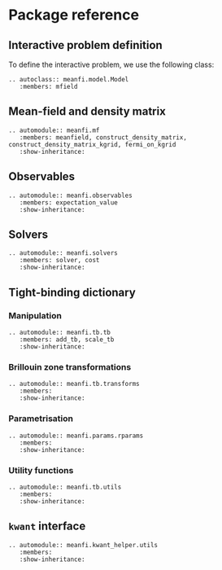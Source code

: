 # Package reference

## Interactive problem definition

To define the interactive problem, we use the following class:

```{eval-rst}
.. autoclass:: meanfi.model.Model
   :members: mfield
```

## Mean-field and density matrix

```{eval-rst}
.. automodule:: meanfi.mf
   :members: meanfield, construct_density_matrix, construct_density_matrix_kgrid, fermi_on_kgrid
   :show-inheritance:
```

## Observables

```{eval-rst}
.. automodule:: meanfi.observables
   :members: expectation_value
   :show-inheritance:
```

## Solvers

```{eval-rst}
.. automodule:: meanfi.solvers
   :members: solver, cost
   :show-inheritance:
```

## Tight-binding dictionary

### Manipulation

```{eval-rst}
.. automodule:: meanfi.tb.tb
   :members: add_tb, scale_tb
   :show-inheritance:
```

### Brillouin zone transformations

```{eval-rst}
.. automodule:: meanfi.tb.transforms
   :members:
   :show-inheritance:
```

### Parametrisation

```{eval-rst}
.. automodule:: meanfi.params.rparams
   :members:
   :show-inheritance:
```

### Utility functions

```{eval-rst}
.. automodule:: meanfi.tb.utils
   :members:
   :show-inheritance:
```

## `kwant` interface

```{eval-rst}
.. automodule:: meanfi.kwant_helper.utils
   :members:
   :show-inheritance:
```
